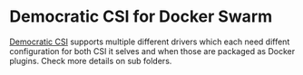 # Democratic CSI for Docker Swarm
[Democratic CSI](https://github.com/democratic-csi/democratic-csi) supports multiple different drivers which each need diffent configuration for both CSI it selves and when those are packaged as Docker plugins. Check more details on sub folders.
